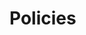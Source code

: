 # Policies


<!-- .slide: data-background="img/idp-problem-policies.jpeg" data-background-size="contain" data-background-color="black" -->


<!-- .slide: data-background="img/idp-solution-policies.jpeg" data-background-size="contain" data-background-color="black" -->


<!-- .slide: data-background="img/policies-06.png" data-background-size="contain" data-background-color="black" -->


<!-- .slide: data-background="img/policies-07.png" data-background-size="contain" data-background-color="black" -->